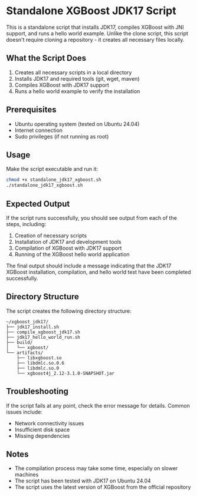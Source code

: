 # Standalone XGBoost JDK17 Script

This is a standalone script that installs JDK17, compiles XGBoost with JNI support, and runs a hello world example. Unlike the clone script, this script doesn't require cloning a repository - it creates all necessary files locally.

## What the Script Does

1. Creates all necessary scripts in a local directory
2. Installs JDK17 and required tools (git, wget, maven)
3. Compiles XGBoost with JDK17 support
4. Runs a hello world example to verify the installation

## Prerequisites

- Ubuntu operating system (tested on Ubuntu 24.04)
- Internet connection
- Sudo privileges (if not running as root)

## Usage

Make the script executable and run it:

```bash
chmod +x standalone_jdk17_xgboost.sh
./standalone_jdk17_xgboost.sh
```

## Expected Output

If the script runs successfully, you should see output from each of the steps, including:

1. Creation of necessary scripts
2. Installation of JDK17 and development tools
3. Compilation of XGBoost with JDK17 support
4. Running of the XGBoost hello world application

The final output should include a message indicating that the JDK17 XGBoost installation, compilation, and hello world test have been completed successfully.

## Directory Structure

The script creates the following directory structure:

```
~/xgboost_jdk17/
├── jdk17_install.sh
├── compile_xgboost_jdk17.sh
├── jdk17_hello_world_run.sh
├── build/
│   └── xgboost/
└── artifacts/
    ├── libxgboost.so
    ├── libdmlc.so.0.6
    ├── libdmlc.so.0
    └── xgboost4j_2.12-3.1.0-SNAPSHOT.jar
```

## Troubleshooting

If the script fails at any point, check the error message for details. Common issues include:

- Network connectivity issues
- Insufficient disk space
- Missing dependencies

## Notes

- The compilation process may take some time, especially on slower machines
- The script has been tested with JDK17 on Ubuntu 24.04
- The script uses the latest version of XGBoost from the official repository
